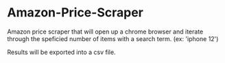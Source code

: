 # Amazon-Price-Scraper

Amazon price scraper that will open up a chrome browser and iterate through the speficied number of items with a search term. (ex: 'iphone 12')

Results will be exported into a csv file. 
